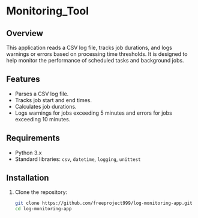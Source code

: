 # Monitoring_Tool

## Overview
This application reads a CSV log file, tracks job durations, and logs warnings or errors based on processing time thresholds. It is designed to help monitor the performance of scheduled tasks and background jobs.

## Features
- Parses a CSV log file.
- Tracks job start and end times.
- Calculates job durations.
- Logs warnings for jobs exceeding 5 minutes and errors for jobs exceeding 10 minutes.

## Requirements
- Python 3.x
- Standard libraries: `csv`, `datetime`, `logging`, `unittest`

## Installation
1. Clone the repository:
   ```bash
   git clone https://github.com/freeproject999/log-monitoring-app.git
   cd log-monitoring-app

